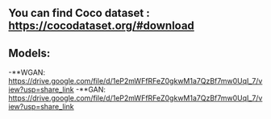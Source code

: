 ## You can find Coco dataset : https://cocodataset.org/#download

## Models:
-**WGAN: https://drive.google.com/file/d/1eP2mWFfRFeZ0gkwM1a7QzBf7mw0UqI_7/view?usp=share_link
-**GAN: https://drive.google.com/file/d/1eP2mWFfRFeZ0gkwM1a7QzBf7mw0UqI_7/view?usp=share_link

